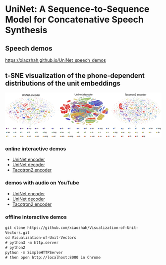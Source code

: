 
# UniNet: A Sequence-to-Sequence Model for Concatenative Speech Synthesis

## Speech demos
https://xiaozhah.github.io/UniNet_speech_demos

## t-SNE visualization of the phone-dependent distributions of the unit embeddings
![image](vis_unit_vectors.jpg)

### online interactive demos
* [UniNet encoder](https://xiaozhah.github.io/Visualization-of-Unit-Vectors/UniNet%20encoder)
* [UniNet decoder](https://xiaozhah.github.io/Visualization-of-Unit-Vectors/UniNet%20decoder)
* [Tacotron2 encoder](https://xiaozhah.github.io/Visualization-of-Unit-Vectors/Tacotron2%20encoder)

### demos with audio on YouTube
* [UniNet encoder](https://youtu.be/Jne83LuJ28o)
* [UniNet decoder](https://youtu.be/xUDTWeyf9Ps)
* [Tacotron2 encoder](https://youtu.be/0Yrf6dRKhd4)

### offline interactive demos
```
git clone https://github.com/xiaozhah/Visualization-of-Unit-Vectors.git
cd Visualization-of-Unit-Vectors
# python3 -m http.server 
# python2
python -m SimpleHTTPServer
# then open http://localhost:8000 in Chrome
```
